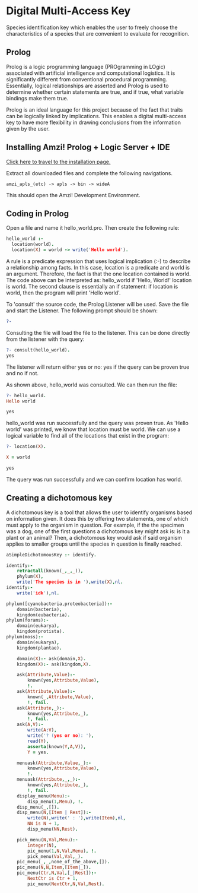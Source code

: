 # Digital Multi-Access Key

Species identification key which enables the user to freely choose the characteristics of a species that are convenient to evaluate for recognition.

## Prolog

Prolog is a logic programming language (PROgramming in LOgic) associated with artificial intelligence and computational logistics. It is significantly different from conventional procedural programming. Essentially, logical relationships are asserted and Prolog is used to determine whether certain statements are true, and if true, what variable bindings make them true.

Prolog is an ideal language for this project because of the fact that traits can be logically linked by implications. This enables a digital multi-access key to have more flexibility in drawing conclusions from the information given by the user.

## Installing Amzi! Prolog + Logic Server + IDE

[Click here to travel to the installation page.](https://amzi.com/AmziOpenSource/downloads.php)

Extract all downloaded files and complete the following navigations.

```
amzi_apls_(etc) -> apls -> bin -> wideA
```

This should open the Amzi! Development Environment.

## Coding in Prolog

Open a file and name it hello_world.pro. Then create the following rule:

```prolog
hello_world :-
  location(world).
  location(X) = world -> write('Hello world').  
```
A rule is a predicate expression that uses logical implication (:-) to describe a relationship among facts. In this case, location is a predicate and world is an argument. Therefore, the fact is that the one location contained is world. The code above can be interpreted as: hello_world if 'Hello, World!' location is world. The second clause is essentially an if statement: if location is world, then the program will print 'Hello world'.

To 'consult' the source code, the Prolog Listener will be used. Save the file and start the Listener. The following prompt should be shown:

```prolog
?-
```

Consulting the file will load the file to the listener. This can be done directly from the listener with the query:

```prolog
?- consult(hello_world).
yes
```

The listener will return either yes or no: yes if the query can be proven true and no if not.

As shown above, hello_world was consulted. We can then run the file:

```prolog
?- hello_world.
Hello world

yes
```

hello_world was run successfully and the query was proven true. As 'Hello world' was printed, we know that location must be world. We can use a logical variable to find all of the locations that exist in the program:

```prolog
?- location(X).

X = world

yes
```

The query was run successfully and we can confirm location has world.

## Creating a dichotomous key

A dichotomous key is a tool that allows the user to identify organisms based on information given. It does this by offering two statements, one of which must apply to the organism in question. For example, if the the specimen was a dog, one of the first questions a dichotomous key might ask is: is it a plant or an animal? Then, a dichotomous key would ask if said organism applies to smaller groups until the species in question is finally reached.

```prolog
aSimpleDichotomousKey :- identify.

identify:-
	retractall(known(_,_,_)),
	phylum(X),
	write('The species is in '),write(X),nl.
identify:-
	write('idk'),nl.

phylum([cyanobacteria,proteobacteria]):-
	domain(bacteria),
	kingdom(eubacteria).
phylum(forams):-
	domain(eukarya),
	kingdom(protista).
phylum(moss):-
	domain(eukarya),
	kingdom(plantae).

	domain(X):- ask(domain,X).
	kingdom(X):- ask(kingdom,X).

	ask(Attribute,Value):-
		known(yes,Attribute,Value),
		!.
	ask(Attribute,Value):-
		known(_,Attribute,Value),
		!, fail.
	ask(Attribute,_):-
		known(yes,Attribute,_),
		!, fail.
	ask(A,V):-
 		write(A:V),                     
  		write('? (yes or no): '),
  		read(Y),                       
  		asserta(known(Y,A,V)),           
  		Y = yes.    

	menuask(Attribute,Value,_):-
		known(yes,Attribute,Value),
		!.
	menuask(Attribute,_,_):-
		known(yes,Attribute,_),
		!, fail.
	display_menu(Menu):-
		disp_menu(1,Menu), !.
	disp_menu(_,[]).
	disp_menu(N,[Item | Rest]):-
		write(N),write(' : '),write(Item),nl,
		NN is N + 1,
		disp_menu(NN,Rest).

	pick_menu(N,Val,Menu):-
		integer(N),
		pic_menu(1,N,Val,Menu), !.
		pick_menu(Val,Val,_).
	pic_menu(_,_,none_of_the_above,[]).
	pic_menu(N,N,Item,[Item|_]).
	pic_menu(Ctr,N,Val,[_|Rest]):-
		NextCtr is Ctr + 1,
		pic_menu(NextCtr,N,Val,Rest).
```
